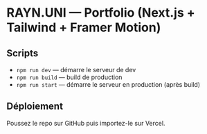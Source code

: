 # RAYN.UNI — Portfolio (Next.js + Tailwind + Framer Motion)

## Scripts
- `npm run dev` — démarre le serveur de dev
- `npm run build` — build de production
- `npm run start` — démarre le serveur en production (après build)

## Déploiement
Poussez le repo sur GitHub puis importez-le sur Vercel.
